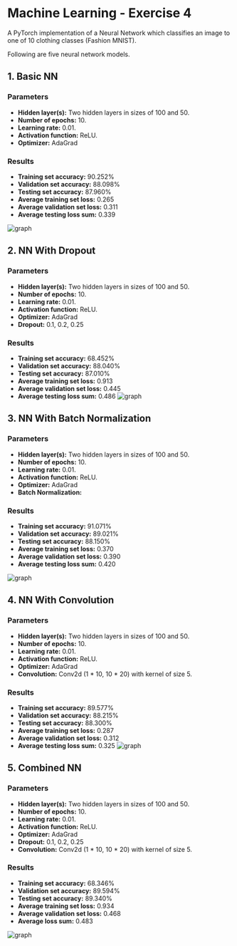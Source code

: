 # Machine Learning - Exercise 4

A PyTorch implementation of a Neural Network which classifies an image to one of 10 clothing classes (Fashion MNIST).

Following are five neural network models.


## 1. Basic NN

### Parameters

* **Hidden layer(s):** Two hidden layers in sizes of 100 and 50.
* **Number of epochs:** 10.
* **Learning rate:** 0.01.
* **Activation function:** ReLU.
* **Optimizer:** AdaGrad

### Results

* **Training set accuracy:** 90.252%
* **Validation set accuracy:** 88.098%
* **Testing set accuracy:** 87.960%
* **Average training set loss:** 0.265
* **Average validation set loss:** 0.311
* **Average testing loss sum:** 0.339

![graph](https://github.com/aedeny/machine_learning-ex4/blob/master/graphs/Training_Loss_vs._Validation_Loss_Basic.png?raw=true)

## 2. NN With Dropout

### Parameters

* **Hidden layer(s):** Two hidden layers in sizes of 100 and 50.
* **Number of epochs:** 10.
* **Learning rate:** 0.01.
* **Activation function:** ReLU.
* **Optimizer:** AdaGrad
* **Dropout:** 0.1, 0.2, 0.25

### Results

* **Training set accuracy:** 68.452%
* **Validation set accuracy:** 88.040%
* **Testing set accuracy:** 87.010%
* **Average training set loss:** 0.913
* **Average validation set loss:** 0.445
* **Average testing loss sum:** 0.486
![graph](https://github.com/aedeny/machine_learning-ex4/blob/master/graphs/Training_Loss_vs._Validation_Loss_Dropout.png?raw=true)


## 3. NN With Batch Normalization

### Parameters

* **Hidden layer(s):** Two hidden layers in sizes of 100 and 50.
* **Number of epochs:** 10.
* **Learning rate:** 0.01.
* **Activation function:** ReLU.
* **Optimizer:** AdaGrad
* **Batch Normalization:** 

### Results

* **Training set accuracy:** 91.071%
* **Validation set accuracy:** 89.021%
* **Testing set accuracy:** 88.150%
* **Average training set loss:** 0.370
* **Average validation set loss:** 0.390
* **Average testing loss sum:** 0.420

![graph](https://github.com/aedeny/machine_learning-ex4/blob/master/graphs/Training_Loss_vs._Validation_Loss_Batch_Normalization.png?raw=true)

## 4. NN With Convolution

### Parameters

* **Hidden layer(s):** Two hidden layers in sizes of 100 and 50.
* **Number of epochs:** 10.
* **Learning rate:** 0.01.
* **Activation function:** ReLU.
* **Optimizer:** AdaGrad
* **Convolution:** Conv2d (1 * 10, 10 * 20) with kernel of size 5.

### Results

* **Training set accuracy:** 89.577%
* **Validation set accuracy:** 88.215%
* **Testing set accuracy:** 88.300%
* **Average training set loss:** 0.287
* **Average validation set loss:** 0.312
* **Average testing loss sum:** 0.325
![graph](https://github.com/aedeny/machine_learning-ex4/blob/master/graphs/Training_Loss_vs._Validation_Loss_Convolution.png?raw=true)


## 5. Combined NN

### Parameters

* **Hidden layer(s):** Two hidden layers in sizes of 100 and 50.
* **Number of epochs:** 10.
* **Learning rate:** 0.01.
* **Activation function:** ReLU.
* **Optimizer:** AdaGrad
* **Dropout:** 0.1, 0.2, 0.25
* **Convolution:** Conv2d (1 * 10, 10 * 20) with kernel of size 5.

### Results

* **Training set accuracy:** 68.346%
* **Validation set accuracy:** 89.594%
* **Testing set accuracy:** 89.340%
* **Average training set loss:** 0.934
* **Average validation set loss:** 0.468
* **Average loss sum:** 0.483

![graph](https://github.com/aedeny/machine_learning-ex4/blob/master/graphs/Training_Loss_vs._Validation_Loss_Combined.png?raw=true)
